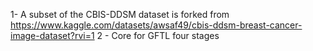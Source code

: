  1- A subset of the CBIS-DDSM dataset is forked from https://www.kaggle.com/datasets/awsaf49/cbis-ddsm-breast-cancer-image-dataset?rvi=1
 2 - Core for GFTL   four stages
